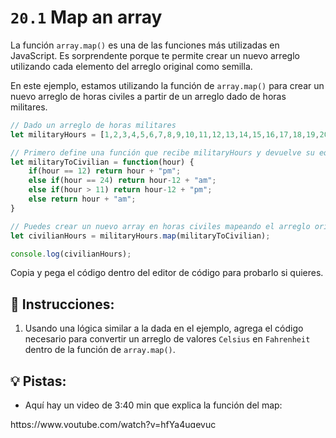 # `20.1` Map an array

La función `array.map()` es una de las funciones más utilizadas en JavaScript. Es sorprendente porque te permite crear un nuevo arreglo utilizando cada elemento del arreglo original como semilla.

En este ejemplo, estamos utilizando la función de `array.map()` para crear un nuevo arreglo de horas civiles a partir de un arreglo dado de horas militares.

```js
// Dado un arreglo de horas militares
let militaryHours = [1,2,3,4,5,6,7,8,9,10,11,12,13,14,15,16,17,18,19,20,21,22,23,24];

// Primero define una función que recibe militaryHours y devuelve su equivalente en hora civil
let militaryToCivilian = function(hour) {
	if(hour == 12) return hour + "pm";
	else if(hour == 24) return hour-12 + "am";
	else if(hour > 11) return hour-12 + "pm";
	else return hour + "am";
}

// Puedes crear un nuevo array en horas civiles mapeando el arreglo original pero pasando la función militaryToCivilian a la función map
let civilianHours = militaryHours.map(militaryToCivilian);

console.log(civilianHours);
```

Copia y pega el código dentro del editor de código para probarlo si quieres.

## 📝 Instrucciones:

1. Usando una lógica similar a la dada en el ejemplo, agrega el código necesario para convertir un arreglo de valores `Celsius` en `Fahrenheit` dentro de la función de `array.map()`.

## 💡 Pistas:

+ Aquí hay un video de 3:40 min que explica la función del map:

https://www.youtube.com/watch?v=hfYa4ugeyuc

+ Solo hace falta convertir los números. No hay necesidad de añadir la unidad de medida (F° o C°).

## 💻 Resultado esperado:

```js
[ 28.4, 93.2, 132.8, 14 ]
```
